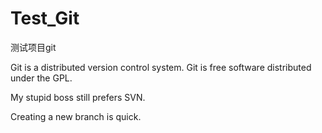 # Test_Git
测试项目git

Git is a distributed version control system.
Git is free software distributed under the GPL.

My stupid boss still prefers SVN.

Creating a new branch is quick.
